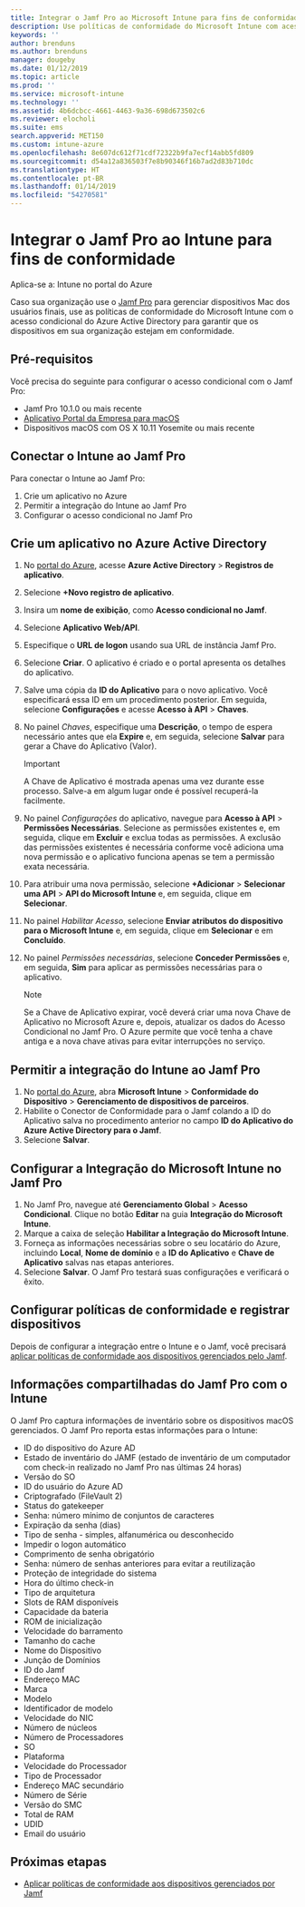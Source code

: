 ```yaml
---
title: Integrar o Jamf Pro ao Microsoft Intune para fins de conformidade | Microsoft Intune
description: Use políticas de conformidade do Microsoft Intune com acesso condicional do Azure Active Directory para ajudar a proteger dispositivos gerenciados pelo Jamf.
keywords: ''
author: brenduns
ms.author: brenduns
manager: dougeby
ms.date: 01/12/2019
ms.topic: article
ms.prod: ''
ms.service: microsoft-intune
ms.technology: ''
ms.assetid: 4b6dcbcc-4661-4463-9a36-698d673502c6
ms.reviewer: elocholi
ms.suite: ems
search.appverid: MET150
ms.custom: intune-azure
ms.openlocfilehash: 8e607dc612f71cdf72322b9fa7ecf14abb5fd809
ms.sourcegitcommit: d54a12a836503f7e8b90346f16b7ad2d83b710dc
ms.translationtype: HT
ms.contentlocale: pt-BR
ms.lasthandoff: 01/14/2019
ms.locfileid: "54270581"
---
```

# <a name="integrate-jamf-pro-with-intune-for-compliance"></a>Integrar o Jamf Pro ao Intune para fins de conformidade

Aplica-se a: Intune no portal do Azure

Caso sua organização use o [Jamf Pro](https://www.jamf.com) para gerenciar dispositivos Mac dos usuários finais, use as políticas de conformidade do Microsoft Intune com o acesso condicional do Azure Active Directory para garantir que os dispositivos em sua organização estejam em conformidade.

## <a name="prerequisites"></a>Pré-requisitos

Você precisa do seguinte para configurar o acesso condicional com o Jamf Pro:

- Jamf Pro 10.1.0 ou mais recente
- [Aplicativo Portal da Empresa para macOS](https://aka.ms/macoscompanyportal)
- Dispositivos macOS com OS X 10.11 Yosemite ou mais recente

## <a name="connecting-intune-to-jamf-pro"></a>Conectar o Intune ao Jamf Pro

Para conectar o Intune ao Jamf Pro:

1. Crie um aplicativo no Azure
2. Permitir a integração do Intune ao Jamf Pro
3. Configurar o acesso condicional no Jamf Pro

## <a name="create-an-application-in-azure-active-directory"></a>Crie um aplicativo no Azure Active Directory

1. No [portal do Azure](https://portal.azure.com), acesse **Azure Active Directory** > **Registros de aplicativo**.
2. Selecione **+Novo registro de aplicativo**.
3. Insira um **nome de exibição**, como **Acesso condicional no Jamf**.
4. Selecione **Aplicativo Web/API**.
5. Especifique o **URL de logon** usando sua URL de instância Jamf Pro.
6. Selecione **Criar**. O aplicativo é criado e o portal apresenta os detalhes do aplicativo.
7. Salve uma cópia da **ID do Aplicativo** para o novo aplicativo. Você especificará essa ID em um procedimento posterior. Em seguida, selecione **Configurações** e acesse **Acesso à API** > **Chaves**.
8. No painel *Chaves*, especifique uma **Descrição**, o tempo de espera necessário antes que ela **Expire** e, em seguida, selecione **Salvar** para gerar a Chave do Aplicativo (Valor).

   > [!IMPORTANT]
   > A Chave de Aplicativo é mostrada apenas uma vez durante esse processo. Salve-a em algum lugar onde é possível recuperá-la facilmente.

8. No painel *Configurações* do aplicativo, navegue para **Acesso à API** > **Permissões Necessárias**. Selecione as permissões existentes e, em seguida, clique em **Excluir** e exclua todas as permissões. A exclusão das permissões existentes é necessária conforme você adiciona uma nova permissão e o aplicativo funciona apenas se tem a permissão exata necessária.  
9. Para atribuir uma nova permissão, selecione **+Adicionar** > **Selecionar uma API** > **API do Microsoft Intune** e, em seguida, clique em **Selecionar**.
10. No painel *Habilitar Acesso*, selecione **Enviar atributos do dispositivo para o Microsoft Intune** e, em seguida, clique em **Selecionar** e em **Concluído**.
11. No painel *Permissões necessárias*, selecione **Conceder Permissões** e, em seguida, **Sim** para aplicar as permissões necessárias para o aplicativo.

    > [!NOTE]
    > Se a Chave de Aplicativo expirar, você deverá criar uma nova Chave de Aplicativo no Microsoft Azure e, depois, atualizar os dados do Acesso Condicional no Jamf Pro. O Azure permite que você tenha a chave antiga e a nova chave ativas para evitar interrupções no serviço.

## <a name="enable-intune-to-integrate-with-jamf-pro"></a>Permitir a integração do Intune ao Jamf Pro

1. No [portal do Azure](https://portal.azure.com), abra **Microsoft Intune** > **Conformidade do Dispositivo** > **Gerenciamento de dispositivos de parceiros**.
2. Habilite o Conector de Conformidade para o Jamf colando a ID do Aplicativo salva no procedimento anterior no campo **ID do Aplicativo do Azure Active Directory para o Jamf**.
3. Selecione **Salvar**.

## <a name="configure-microsoft-intune-integration-in-jamf-pro"></a>Configurar a Integração do Microsoft Intune no Jamf Pro

1. No Jamf Pro, navegue até **Gerenciamento Global** > **Acesso Condicional**. Clique no botão **Editar** na guia **Integração do Microsoft Intune**.
2. Marque a caixa de seleção **Habilitar a Integração do Microsoft Intune**.
3. Forneça as informações necessárias sobre o seu locatário do Azure, incluindo **Local**, **Nome de domínio** e a **ID do Aplicativo** e **Chave de Aplicativo** salvas nas etapas anteriores.
4. Selecione **Salvar**. O Jamf Pro testará suas configurações e verificará o êxito.

## <a name="set-up-compliance-policies-and-register-devices"></a>Configurar políticas de conformidade e registrar dispositivos

Depois de configurar a integração entre o Intune e o Jamf, você precisará [aplicar políticas de conformidade aos dispositivos gerenciados pelo Jamf](conditional-access-assign-jamf.md).

## <a name="information-shared-from-jamf-pro-to-intune"></a>Informações compartilhadas do Jamf Pro com o Intune

O Jamf Pro captura informações de inventário sobre os dispositivos macOS gerenciados. O Jamf Pro reporta estas informações para o Intune:

* ID do dispositivo do Azure AD
* Estado de inventário do JAMF (estado de inventário de um computador com check-in realizado no Jamf Pro nas últimas 24 horas)
* Versão do SO
* ID do usuário do Azure AD
* Criptografado (FileVault 2)
* Status do gatekeeper
* Senha: número mínimo de conjuntos de caracteres
* Expiração da senha (dias)
* Tipo de senha - simples, alfanumérica ou desconhecido
* Impedir o logon automático
* Comprimento de senha obrigatório
* Senha: número de senhas anteriores para evitar a reutilização
* Proteção de integridade do sistema
* Hora do último check-in
* Tipo de arquitetura
* Slots de RAM disponíveis
* Capacidade da bateria
* ROM de inicialização
* Velocidade do barramento
* Tamanho do cache
* Nome do Dispositivo
* Junção de Domínios
* ID do Jamf
* Endereço MAC
* Marca
* Modelo
* Identificador de modelo
* Velocidade do NIC
* Número de núcleos
* Número de Processadores
* SO
* Plataforma
* Velocidade do Processador
* Tipo de Processador
* Endereço MAC secundário
* Número de Série
* Versão do SMC
* Total de RAM
* UDID
* Email do usuário

## <a name="next-steps"></a>Próximas etapas

- [Aplicar políticas de conformidade aos dispositivos gerenciados por Jamf](conditional-access-assign-jamf.md)
